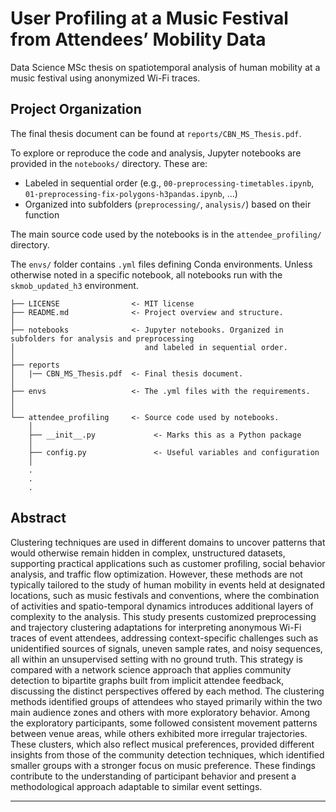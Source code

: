 # User Profiling at a Music Festival from Attendees’ Mobility Data

Data Science MSc thesis on spatiotemporal analysis of human mobility at a music festival using anonymized Wi-Fi traces.

## Project Organization

The final thesis document can be found at `reports/CBN_MS_Thesis.pdf`.

To explore or reproduce the code and analysis, Jupyter notebooks are provided in the `notebooks/` directory. These are:
- Labeled in sequential order (e.g., `00-preprocessing-timetables.ipynb`, `01-preprocessing-fix-polygons-h3pandas.ipynb`, ...)
- Organized into subfolders (`preprocessing/`, `analysis/`) based on their function

The main source code used by the notebooks is in the `attendee_profiling/` directory.

The `envs/` folder contains `.yml` files defining Conda environments. Unless otherwise noted in a specific notebook, all notebooks run with the `skmob_updated_h3` environment.

```
├── LICENSE                <- MIT license
├── README.md              <- Project overview and structure.
│
├── notebooks              <- Jupyter notebooks. Organized in subfolders for analysis and preprocessing
│                             and labeled in sequential order.
│
├── reports                
│   |── CBN_MS_Thesis.pdf  <- Final thesis document.
│
├── envs                   <- The .yml files with the requirements.
│
│
└── attendee_profiling     <- Source code used by notebooks.
    │
    ├── __init__.py             <- Marks this as a Python package
    │
    ├── config.py               <- Useful variables and configuration
    │
    .
    .
    .
```

## Abstract

Clustering techniques are used in different domains to uncover patterns that would otherwise remain hidden in complex, unstructured datasets, supporting practical applications such as customer profiling, social behavior analysis, and traffic flow optimization. However, these methods are not typically tailored to the study of human mobility in events held at designated locations, such as music festivals and conventions, where the combination of activities and spatio-temporal dynamics introduces additional layers of complexity to the analysis. This study presents customized preprocessing and trajectory clustering adaptations for interpreting anonymous Wi-Fi traces of event attendees, addressing context-specific challenges such as unidentified sources of signals, uneven sample rates, and noisy sequences, all within an unsupervised setting with no ground truth. This strategy is compared with a network science approach that applies community detection to bipartite graphs built from implicit attendee feedback, discussing the distinct perspectives offered by each method. The clustering methods identified groups of attendees who stayed primarily within the two main audience zones and others with more exploratory behavior. Among the exploratory participants, some followed consistent movement patterns between venue areas, while others exhibited more irregular trajectories. These clusters, which also reflect musical preferences, provided different insights from those of the community detection techniques, which identified smaller groups with a stronger focus on music preference. These findings contribute to the understanding of participant behavior and present a methodological approach adaptable to similar event settings.


--------


